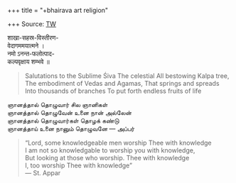 +++
title = "+bhairava art religion"

+++
Source: [TW](https://tamilartsacademy.com/books/Bhairavas/chapter1.html)

शाखा-सहस्र-विस्तीरण-  
वेदागममयात्मने ।  
नमो ऽनन्त-फलोत्पाद-  
कल्पवृक्षाय शम्भवे ॥ 

> Salutations to the Sublime Śiva The celestial All bestowing Kalpa tree, The embodiment of Vedas and Agamas, That springs and spreads Into thousands of branches To put forth endless fruits of life

ஞானத்தால் தொழுவார் சில ஞானிகள்  
ஞானத்தால் தொழுவேன் உனை நான் அல்லேன்  
ஞானத்தால் தொழுவார்கள் தொழக் கண்டு  
ஞானத்தாய் உனை நானும் தொழுவனே — அப்பர் 

> “Lord, some knowledgeable men worship Thee with knowledge  
> I am not so knowledgable to worship you with knowledge,  
> But looking at those who worship. Thee with knowledge   
> I, too worship Thee with knowledge”  
> — St. Appar
